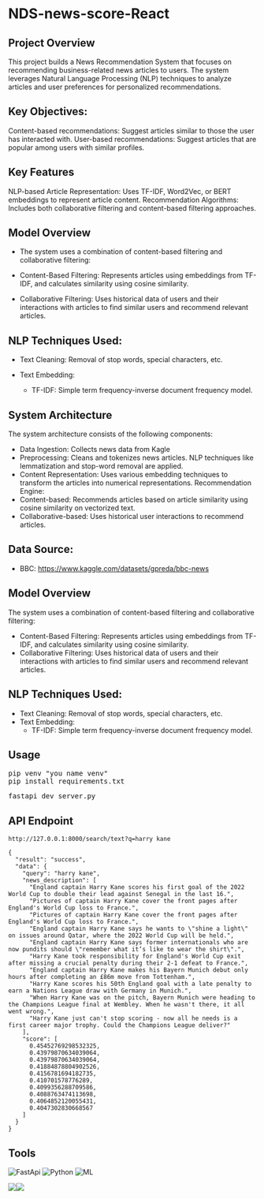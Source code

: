 # NDS-news-score-React 


## Project Overview
This project builds a News Recommendation System that focuses on recommending business-related news articles to users. The system leverages Natural Language Processing (NLP) techniques to analyze articles and user preferences for personalized recommendations.

## Key Objectives:
Content-based recommendations: Suggest articles similar to those the user has interacted with.
User-based recommendations: Suggest articles that are popular among users with similar profiles.

## Key Features
NLP-based Article Representation: Uses TF-IDF, Word2Vec, or BERT embeddings to represent article content.
Recommendation Algorithms: Includes both collaborative filtering and content-based filtering approaches.

## Model Overview
* The system uses a combination of content-based filtering and collaborative filtering:

* Content-Based Filtering: Represents articles using embeddings from TF-IDF, and calculates similarity using cosine similarity.

* Collaborative Filtering: Uses historical data of users and their interactions with articles to find similar users and recommend relevant articles.



## NLP Techniques Used:

* Text Cleaning: Removal of stop words, special characters, etc.

* Text Embedding:

  * TF-IDF: Simple term frequency-inverse document frequency model.

## System Architecture
The system architecture consists of the following components:

* Data Ingestion: Collects news data from Kagle
* Preprocessing: Cleans and tokenizes news articles. NLP techniques like lemmatization and stop-word removal are applied.
* Content Representation: Uses various embedding techniques to transform the articles into numerical representations.
Recommendation Engine:
* Content-based: Recommends articles based on article similarity using cosine similarity on vectorized text.
* Collaborative-based: Uses historical user interactions to recommend articles.






## Data Source:
* BBC: https://www.kaggle.com/datasets/gpreda/bbc-news

## Model Overview
The system uses a combination of content-based filtering and collaborative filtering:
* Content-Based Filtering: Represents articles using embeddings from TF-IDF, and calculates similarity using cosine similarity.
* Collaborative Filtering: Uses historical data of users and their interactions with articles to find similar users and recommend relevant articles.

## NLP Techniques Used:
* Text Cleaning: Removal of stop words, special characters, etc.
* Text Embedding:
  * TF-IDF: Simple term frequency-inverse document frequency model.

## Usage
<pre>
pip venv "you name venv"
pip install requirements.txt
</pre>

<pre>
fastapi dev server.py
</pre>

## API Endpoint

```
http://127.0.0.1:8000/search/text?q=harry kane
```
```
{
  "result": "success",
  "data": {
    "query": "harry kane",
    "news_description": [
      "England captain Harry Kane scores his first goal of the 2022 World Cup to double their lead against Senegal in the last 16.",
      "Pictures of captain Harry Kane cover the front pages after England's World Cup loss to France.",
      "Pictures of captain Harry Kane cover the front pages after England's World Cup loss to France.",
      "England captain Harry Kane says he wants to \"shine a light\" on issues around Qatar, where the 2022 World Cup will be held.",
      "England captain Harry Kane says former internationals who are now pundits should \"remember what it’s like to wear the shirt\".",
      "Harry Kane took responsibility for England's World Cup exit after missing a crucial penalty during their 2-1 defeat to France.",
      "England captain Harry Kane makes his Bayern Munich debut only hours after completing an £86m move from Tottenham.",
      "Harry Kane scores his 50th England goal with a late penalty to earn a Nations League draw with Germany in Munich.",
      "When Harry Kane was on the pitch, Bayern Munich were heading to the Champions League final at Wembley. When he wasn't there, it all went wrong.",
      "Harry Kane just can't stop scoring - now all he needs is a first career major trophy. Could the Champions League deliver?"
    ],
    "score": [
      0.45452769298532325,
      0.43979870634039064,
      0.43979870634039064,
      0.41884878804902526,
      0.4156781694182735,
      0.410701578776289,
      0.4099356288709586,
      0.4088763474113698,
      0.4064852120055431,
      0.4047302830668567
    ]
  }
}
```





## Tools
<p align="left">
  <img src="https://img.shields.io/badge/FastAPI-005571?style=for-the-badge&logo=fastapi" 
  alt="FastApi">
  <img src="https://img.shields.io/badge/python-3670A0?style=for-the-badge&logo=python&logoColor=ffdd54" 
  alt="Python">
  <img src="https://img.shields.io/badge/%F0%9F%A4%97%20Hugging%20Face-Spaces-blue" 
  alt="ML">
  </p>
  <img src="https://img.shields.io/badge/react%20-%2320232a.svg?&style=for-the-badge&logo=react&logoColor=%2361DAFB"/><img src="https://img.shields.io/badge/logo-javascript-blue?logo=javascript"/>
